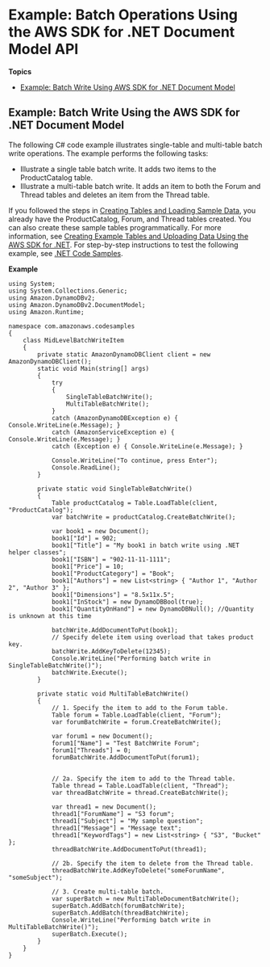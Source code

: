 # Example: Batch Operations Using the AWS SDK for \.NET Document Model API<a name="example-batch-operations-net-doc-model"></a>

**Topics**
+ [Example: Batch Write Using AWS SDK for \.NET Document Model](#example-batchwrite-NetDocumentAPI)

## Example: Batch Write Using the AWS SDK for \.NET Document Model<a name="example-batchwrite-NetDocumentAPI"></a>

 The following C\# code example illustrates single-table and multi\-table batch write operations\. The example performs the following tasks:
+ Illustrate a single table batch write. It adds two items to the ProductCatalog table\. 
+ Illustrate a multi\-table batch write. It adds an item to both the Forum and Thread tables and deletes an item from the Thread table\.

If you followed the steps in [Creating Tables and Loading Sample Data](SampleData.md), you already have the ProductCatalog, Forum, and Thread tables created\. You can also create these sample tables programmatically\. For more information, see [Creating Example Tables and Uploading Data Using the AWS SDK for \.NET](AppendixSampleDataCodeDotNET.md)\. For step\-by\-step instructions to test the following example, see [\.NET Code Samples](CodeSamples.DotNet.md)\.

**Example**  

```
using System;
using System.Collections.Generic;
using Amazon.DynamoDBv2;
using Amazon.DynamoDBv2.DocumentModel;
using Amazon.Runtime;

namespace com.amazonaws.codesamples
{
    class MidLevelBatchWriteItem
    {
        private static AmazonDynamoDBClient client = new AmazonDynamoDBClient();
        static void Main(string[] args)
        {
            try
            {
                SingleTableBatchWrite();
                MultiTableBatchWrite();
            }
            catch (AmazonDynamoDBException e) { Console.WriteLine(e.Message); }
            catch (AmazonServiceException e) { Console.WriteLine(e.Message); }
            catch (Exception e) { Console.WriteLine(e.Message); }

            Console.WriteLine("To continue, press Enter");
            Console.ReadLine();
        }

        private static void SingleTableBatchWrite()
        {
            Table productCatalog = Table.LoadTable(client, "ProductCatalog");
            var batchWrite = productCatalog.CreateBatchWrite();

            var book1 = new Document();
            book1["Id"] = 902;
            book1["Title"] = "My book1 in batch write using .NET helper classes";
            book1["ISBN"] = "902-11-11-1111";
            book1["Price"] = 10;
            book1["ProductCategory"] = "Book";
            book1["Authors"] = new List<string> { "Author 1", "Author 2", "Author 3" };
            book1["Dimensions"] = "8.5x11x.5";
            book1["InStock"] = new DynamoDBBool(true);
            book1["QuantityOnHand"] = new DynamoDBNull(); //Quantity is unknown at this time

            batchWrite.AddDocumentToPut(book1);
            // Specify delete item using overload that takes product key.
            batchWrite.AddKeyToDelete(12345);
            Console.WriteLine("Performing batch write in SingleTableBatchWrite()");
            batchWrite.Execute();
        }

        private static void MultiTableBatchWrite()
        {
            // 1. Specify the item to add to the Forum table.
            Table forum = Table.LoadTable(client, "Forum");
            var forumBatchWrite = forum.CreateBatchWrite();

            var forum1 = new Document();
            forum1["Name"] = "Test BatchWrite Forum";
            forum1["Threads"] = 0;
            forumBatchWrite.AddDocumentToPut(forum1);


            // 2a. Specify the item to add to the Thread table.
            Table thread = Table.LoadTable(client, "Thread");
            var threadBatchWrite = thread.CreateBatchWrite();

            var thread1 = new Document();
            thread1["ForumName"] = "S3 forum";
            thread1["Subject"] = "My sample question";
            thread1["Message"] = "Message text";
            thread1["KeywordTags"] = new List<string> { "S3", "Bucket" };
            threadBatchWrite.AddDocumentToPut(thread1);

            // 2b. Specify the item to delete from the Thread table.
            threadBatchWrite.AddKeyToDelete("someForumName", "someSubject");

            // 3. Create multi-table batch.
            var superBatch = new MultiTableDocumentBatchWrite();
            superBatch.AddBatch(forumBatchWrite);
            superBatch.AddBatch(threadBatchWrite);
            Console.WriteLine("Performing batch write in MultiTableBatchWrite()");
            superBatch.Execute();
        }
    }
}
```
